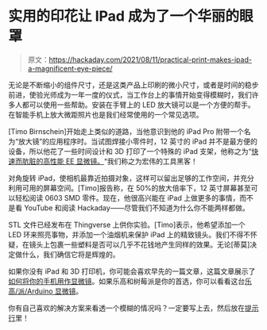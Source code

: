 # 实用的印花让 IPad 成为了一个华丽的眼罩

> 原文：<https://hackaday.com/2021/08/11/practical-print-makes-ipad-a-magnificent-eye-piece/>

无论是不断缩小的组件尺寸，还是这类产品上印刷的微小尺寸，或者是时间的稳步前进，使验光师成为一年一度的仪式，当工作台上的事情开始变得模糊时，我们许多人都可以使用一些帮助。安装在手臂上的 LED 放大镜可以是一个方便的帮手。在智能手机上放大微距照片也是我们经常使用的一个常见选项。

[Timo Birnschein]开始走上类似的道路，当他意识到他的 iPad Pro 附带一个名为“放大镜”的应用程序时。当试图焊接小零件时，12 英寸的 iPad 并不是最方便的设备，所以他花了一些时间设计和 3D 打印了一个特殊的 iPad 支架，他称之为“[快速而肮脏的高性能 EE 显微镜。](https://hackaday.io/project/181046-quick-and-dirty-high-performance-ee-microscope)“我们称之为宏伟的工具黑客！

对角旋转 iPad，使相机最靠近拍摄对象，这样可以留出足够的工作空间，并充分利用可用的屏幕空间。[Timo]报告称，在 50%的放大倍率下，12 英寸屏幕甚至可以轻松阅读 0603 SMD 零件。现在，他很高兴能在 iPad 上做更多的事情，而不是看 YouTube 和阅读 Hackaday——尽管我们不知道为什么你不能两样都做。

STL 文件已经发布在 Thingverse 上供你实验。[Timo]表示，他希望添加一个 LED 环来照亮事物，并添加一个油烟机来保护 iPad 上的精致镜头。我们不得不怀疑，在镜头上包裹一些塑料是否可以几乎不花钱地产生同样的效果。无论[蒂莫]决定做什么，我们确信它将是辉煌的。

如果你没有 iPad 和 3D 打印机，你可能会喜欢早先的一篇文章，这篇文章展示了[如何将你的手机用作显微镜](https://hackaday.com/2021/02/05/using-your-phone-as-a-microscope-on-the-electronics-workbench/)。如果乐高和树莓派是你的首选，你可以看看这台[乐高/派/Arduino 显微镜](https://hackaday.com/2020/05/05/lego-microscope-does-research/)。

你有自己喜欢的解决方案来看透一个模糊的情况吗？一定要写上去，然后放在[提示行](https://hackaday.com/submit-a-tip/)里！